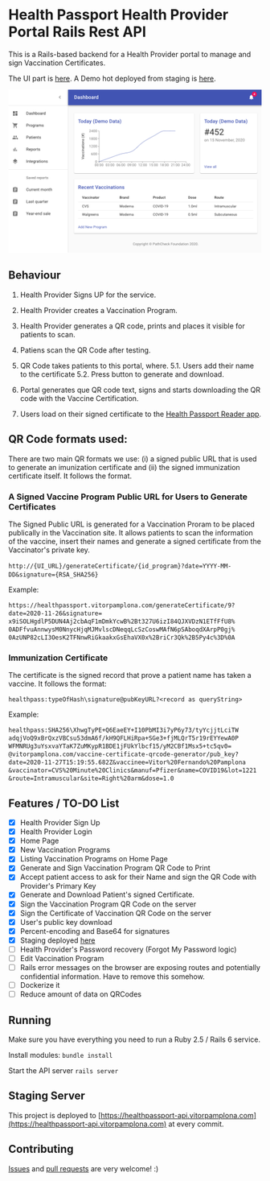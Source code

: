 # Health Passport Health Provider Portal Rails Rest API

This is a Rails-based backend for a Health Provider portal to manage and sign Vaccination Certificates. 

The UI part is [here](https://github.com/vitorpamplona/healthpassport-provider-portal-ui). 
A Demo hot deployed from staging is [here](https://healthpassport.vitorpamplona.com/). 

<img src="./docs/ProviderPortalPreview.png" data-canonical-src="./docs/ProviderPortalPreview.png"/>

## Behaviour

1. Health Provider Signs UP for the service. 
2. Health Provider creates a Vaccination Program. 
3. Health Provider generates a QR code, prints and places it visible for patients to scan. 

4. Patiens scan the QR Code after testing. 
5. QR Code takes patients to this portal, where. 
5.1. Users add their name to the certificate
5.2. Press button to generate and download. 
5. Portal generates que QR code text, signs and starts downloading the QR code with the Vaccine Certification. 

6. Users load on their signed certificate to the [Health Passport Reader app](https://github.com/vitorpamplona/healthpassport-reader-app). 

## QR Code formats used: 

There are two main QR formats we use: (i) a signed public URL that is used to generate an imunization certificate and (ii) the signed immunization certificate itself. It follows the format. 

### A Signed Vaccine Program Public URL for Users to Generate Certificates

The Signed Public URL is generated for a Vaccination Proram to be placed publically in the Vaccination site. 
It allows patients to scan the information of the vaccine, insert their names and generate a signed certificate from the 
Vaccinator's private key. 

```http://{UI_URL}/generateCertificate/{id_program}?date=YYYY-MM-DD&signature={RSA_SHA256}```

Example:

```
https://healthpassport.vitorpamplona.com/generateCertificate/9?date=2020-11-26&signature=
x9iSOLHgdlP5DUN4Aj2cbAqF1mDmkYcwB%2Bt327U6izI84QJXVDzN1ETfFfU8%
0ADFfvuAnnwysM0NnycHjqMJMvlscDNeqqLcSzCoswMAfN6pSAboqdXArpP0gj%
0AzUNP82cLI3OesK2TFNnwRiGkaakxGsEhaVX0x%2BriCr3Qk%2B5Py4c%3D%0A
```

### Immunization Certificate

The certificate is the signed record that prove a patient name has taken a vaccine. It follows the format: 

```
healthpass:typeOfHash\signature@pubKeyURL?<record as queryString>
```

Example:

```
healthpass:SHA256\XhwgTyPE+Q6EaeEY+I10PbMI3i7yP6y73/tyYcjjtLciTW
adqjVoQ9xBrQxzVBCsu53dmA6f/kH9QFLHiRpa+SGe3+fjMLQrT5r19rEYYewA0P
WFMNRUg3uYsxvaYTaK7ZuMKypR1BDE1jFUkYlbcf15/yM2CBf1Msx5+tc5qv0=
@vitorpamplona.com/vaccine-certificate-qrcode-generator/pub_key?
date=2020-11-27T15:19:55.682Z&vaccinee=Vitor%20Fernando%20Pamplona
&vaccinator=CVS%20Minute%20Clinics&manuf=Pfizer&name=COVID19&lot=1221
&route=Intramuscular&site=Right%20arm&dose=1.0
```

## Features / TO-DO List

- [x] Health Provider Sign Up
- [x] Health Provider Login 
- [x] Home Page
- [x] New Vaccination Programs
- [x] Listing Vaccination Programs on Home Page
- [x] Generate and Sign Vaccination Program QR Code to Print
- [x] Accept patient access to ask for their Name and sign the QR Code with Provider's Primary Key
- [x] Generate and Download Patient's signed Certificate.
- [x] Sign the Vaccination Program QR Code on the server
- [x] Sign the Certificate of Vaccination QR Code on the server
- [x] User's public key download
- [x] Percent-encoding and Base64 for signatures
- [x] Staging deployed [here](https://healthpassport.vitorpamplona.com/)
- [ ] Health Provider's Password recovery (Forgot My Password logic)
- [ ] Edit Vaccination Program
- [ ] Rails error messages on the browser are exposing routes and potentially confidential information. Have to remove this somehow. 
- [ ] Dockerize it
- [ ] Reduce amount of data on QRCodes

## Running

Make sure you have everything you need to run a Ruby 2.5 / Rails 6 service. 

Install modules:
`bundle install`

Start the API server
`rails server `

## Staging Server

This project is deployed to [https://healthpassport-api.vitorpamplona.com](https://healthpassport-api.vitorpamplona.com) at every commit. 

## Contributing

[Issues](https://github.com/Path-Check/healthpassport-provider-portal-api/issues) and [pull requests](https://github.com/Path-Check/healthpassport-provider-portal-api/pulls) are very welcome! :)
